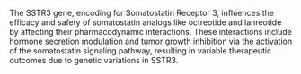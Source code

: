 The SSTR3 gene, encoding for Somatostatin Receptor 3, influences the efficacy and safety of somatostatin analogs like octreotide and lanreotide by affecting their pharmacodynamic interactions. These interactions include hormone secretion modulation and tumor growth inhibition via the activation of the somatostatin signaling pathway, resulting in variable therapeutic outcomes due to genetic variations in SSTR3.